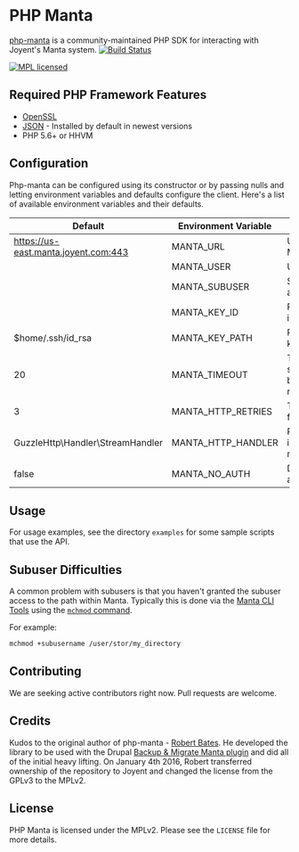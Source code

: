 # PHP Manta

[php-manta](http://joyent.github.com/php-manta) is a community-maintained PHP SDK for interacting with Joyent's 
Manta system.
[![Build Status](https://travis-ci.org/joyent/php-manta.svg?branch=travis)](https://travis-ci.org/joyent/php-manta)

[![MPL licensed](https://img.shields.io/badge/license-MPL_2.0-blue.svg)](https://github.com/joyent/php-manta/blob/master/LICENSE)

## Required PHP Framework Features
 * [OpenSSL](http://php.net/manual/en/openssl.installation.php)
 * [JSON](http://php.net/manual/en/json.installation.php) - Installed by default in newest versions
 * PHP 5.6+ or HHVM

## Configuration

Php-manta can be configured using its constructor or by passing nulls and letting 
environment variables and defaults configure the client. Here's a list of available
environment variables and their defaults.

| Default                              | Environment Variable      | Description                                 |
|--------------------------------------|---------------------------|---------------------------------------------|
| https://us-east.manta.joyent.com:443 | MANTA_URL                 | URL to access Manta                         |
|                                      | MANTA_USER                | User account                                |
|                                      | MANTA_SUBUSER             | Subuser account                             |
|                                      | MANTA_KEY_ID              | RSA fingerprint id                          |
| $home/.ssh/id_rsa                    | MANTA_KEY_PATH            | Path to RSA key                             |
| 20                                   | MANTA_TIMEOUT             | Timeout in seconds before failing a request | 
| 3                                    | MANTA_HTTP_RETRIES        | Times to retry failed requests              |
| GuzzleHttp\Handler\StreamHandler     | MANTA_HTTP_HANDLER        | PHP HTTP implementation name                | 
| false                                | MANTA_NO_AUTH             | Disables authentication                     |

## Usage

For usage examples, see the directory `examples` for some sample scripts that
use the API.

## Subuser Difficulties

A common problem with subusers is that you haven't granted the subuser access to the
path within Manta. Typically this is done via the [Manta CLI Tools](https://apidocs.joyent.com/manta/commands-reference.html)
using the [`mchmod` command](https://github.com/joyent/node-manta/blob/master/docs/man/mchmod.md).

For example:

```bash
mchmod +subusername /user/stor/my_directory
```

## Contributing
We are seeking active contributors right now. Pull requests are welcome.

## Credits
Kudos to the original author of php-manta - [Robert Bates](https://twitter.com/arpieb). He developed the library 
to be used with the Drupal [Backup & Migrate Manta plugin](https://www.drupal.org/project/backup_migrate_manta) 
and did all of the initial heavy lifting. On January 4th 2016, Robert transferred ownership of the repository to
Joyent and changed the license from the GPLv3 to the MPLv2.

## License
PHP Manta is licensed under the MPLv2. Please see the `LICENSE` file for more details.
